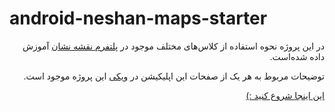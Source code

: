 # android-neshan-maps-starter

<div dir=rtl>

در این پروژه نحوه استفاده از کلاس‌های مختلف موجود در
[پلتفرم نقشه نشان](https://developer.neshan.org/)
آموزش داده شده‌است.

توضیحات مربوط به هر یک از صفحات این اپلیکیشن در
[ویکی](https://github.com/NeshanMaps/android-neshan-maps-starter-master-new/wiki)
این پروژه موجود است.


[این اینجا شروع کنید :)](https://github.com/NeshanMaps/android-neshan-maps-starter-master-new/wiki)

</div>
